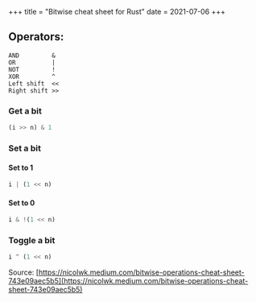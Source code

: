 +++
title = "Bitwise cheat sheet for Rust"
date = 2021-07-06
+++

## Operators:

```
AND         &
OR          |
NOT         !
XOR         ^
Left shift  <<
Right shift >>
```

### Get a bit

```rust
(i >> n) & 1
```

### Set a bit

#### Set to 1

```rust
i | (1 << n)
```

#### Set to 0

```rust
i & !(1 << n)
```

### Toggle a bit

```rust
i ^ (1 << n)
```


Source: [https://nicolwk.medium.com/bitwise-operations-cheat-sheet-743e09aec5b5](https://nicolwk.medium.com/bitwise-operations-cheat-sheet-743e09aec5b5)

